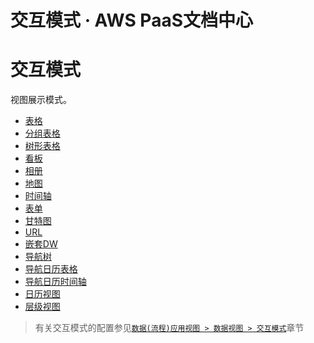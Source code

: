 # 交互模式 · AWS PaaS文档中心

# 交互模式

视图展示模式。

  * [表格](<table.html>)
  * [分组表格](<grouptable.html>)
  * [树形表格](<treetable.html>)
  * [看板](<kanban.html>)
  * [相册](<xiangce.html>)
  * [地图](<map.html>)
  * [时间轴](<timer.html>)
  * [表单](<../base_def/layoutthree.html>)
  * [甘特图](<gantt.html>)
  * [URL](<../base_def/layoutfore.html>)
  * [嵌套DW](<../base_def/layoutfive.html>)
  * [导航树](<../base_def/layouttwo.html>)
  * [导航日历表格](<table2.html>)
  * [导航日历时间轴](<timer2.html>)
  * [日历视图](<calendar.html>)
  * [层级视图](<cj.html>)

> 有关交互模式的配置参见[`数据(流程)应用视图 > 数据视图 > 交互模式`](<../new_dw/model.html>)章节